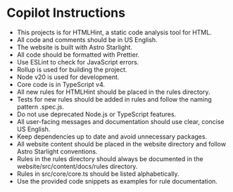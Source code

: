 # Copilot Instructions

- This projects is for HTMLHint, a static code analysis tool for HTML.
- All code and comments should be in US English.
- The website is built with Astro Starlight.
- All code should be formatted with Prettier.
- Use ESLint to check for JavaScript errors.
- Rollup is used for building the project.
- Node v20 is used for development.
- Core code is in TypeScript v4.
- All new rules for HTMLHint should be placed in the rules directory.
- Tests for new rules should be added in rules and follow the naming pattern <rule-name>.spec.js.
- Do not use deprecated Node.js or TypeScript features.
- All user-facing messages and documentation should use clear, concise US English.
- Keep dependencies up to date and avoid unnecessary packages.
- All website content should be placed in the website directory and follow Astro Starlight conventions.
- Rules in the rules directory should always be documented in the website/src/content/docs/rules directory.
- Rules in src/core/core.ts should be listed alphabetically.
- Use the provided code snippets as examples for rule documentation.
